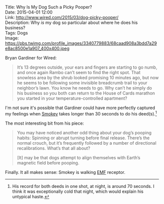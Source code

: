 Title: Why Is My Dog Such a Picky Pooper?  
Date: 2015-04-01 12:00  
Link: http://www.wired.com/2015/03/dog-picky-pooper/  
Description: Why *is* my dog so particular about where he does his business?  
Tags: Dogs  
Image: https://pbs.twimg.com/profile_images/3340779883/68caad908a3bdd7a29e8ac8500e1a907_400x400.jpeg  

Bryan Gardiner for Wired:

> It’s 13 degrees outside, your ears and fingers are starting to go numb, and once again Rambo can’t seem to find the right spot. That snowless area by the shrub looked promising 10 minutes ago, but now he seems to be following some invisible breadcrumb trail to your neighbor’s lawn. You know he needs to go. Why can’t he simply do his business so you both can return to the House of Cards marathon you started in your temperature-controlled apartment?

I'm not sure it's possible that Gardiner could have more perfectly captured my feelings when [Smokey][1] takes longer than 30 seconds to do his deed(s).[^1]

The most interesting bit from his piece:

> You may have noticed another odd thing about your dog’s pooping habits: Spinning or abrupt turning before final release. There’s the normal crouch, but it’s frequently followed by a number of directional recalibrations. What’s that all about?
>
> [It] may be that dogs attempt to align themselves with Earth’s magnetic field before pooping. 

Finally. It all makes sense: Smokey is walking [EMF][2] receptor.

[^1]: His record for both deeds in one shot, at night, is around 70 seconds. I think it was exceptionally cold that night, which would explain his untypical haste. 

[1]: http://twitter.com/smokeythedingo "Smokey on Twitter"
[2]: http://en.wikipedia.org/wiki/Electromagnetic_field "Wikipedia: Electromagnetic field"